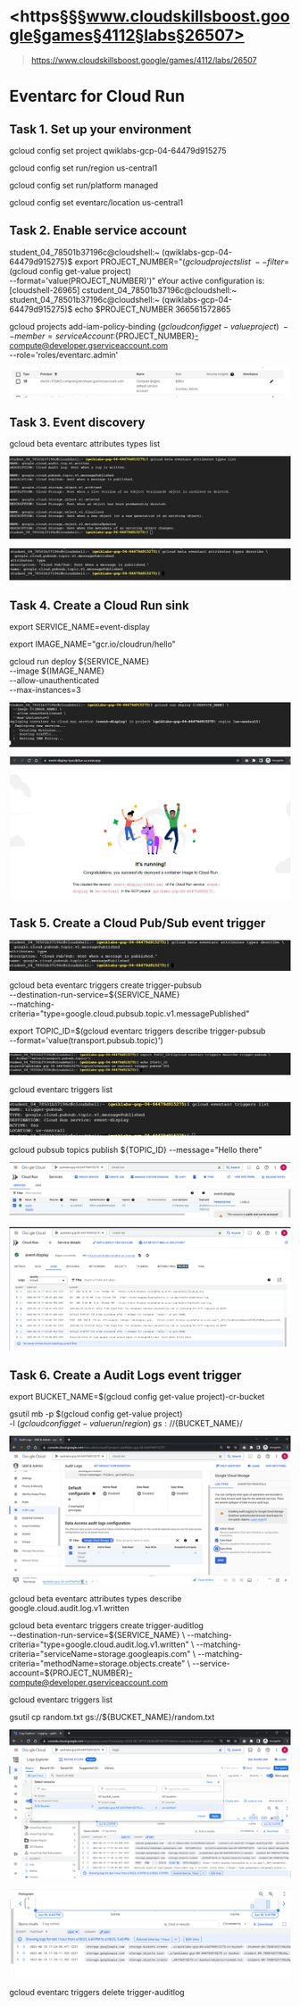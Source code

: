 # <https§§§www.cloudskillsboost.google§games§4112§labs§26507>
> <https://www.cloudskillsboost.google/games/4112/labs/26507>

# Eventarc for Cloud Run

## Task 1. Set up your environment

gcloud config set project qwiklabs-gcp-04-64479d915275

gcloud config set run/region us-central1

gcloud config set run/platform managed

gcloud config set eventarc/location us-central1


## Task 2. Enable service account


student_04_78501b37196c@cloudshell:~ (qwiklabs-gcp-04-64479d915275)$ export PROJECT_NUMBER="$(gcloud projects list \
  --filter=$(gcloud config get-value project) \
  --format='value(PROJECT_NUMBER)')"
eYour active configuration is: [cloudshell-26965]
cstudent_04_78501b37196c@cloudshell:~  
student_04_78501b37196c@cloudshell:~ (qwiklabs-gcp-04-64479d915275)$ echo $PROJECT_NUMBER
366561572865
 

gcloud projects add-iam-policy-binding $(gcloud config get-value project) \
  --member=serviceAccount:${PROJECT_NUMBER}-compute@developer.gserviceaccount.com \
  --role='roles/eventarc.admin'

![](1687101967327.png)

## Task 3. Event discovery

gcloud beta eventarc attributes types list

![](1687102014660.png)

![](1687102036184.png)

## Task 4. Create a Cloud Run sink

export SERVICE_NAME=event-display

export IMAGE_NAME="gcr.io/cloudrun/hello"

gcloud run deploy ${SERVICE_NAME} \
  --image ${IMAGE_NAME} \
  --allow-unauthenticated \
  --max-instances=3

![](1687102082334.png)

![](1687102236123.png)

## Task 5. Create a Cloud Pub/Sub event trigger

![](1687102301169.png)

gcloud beta eventarc triggers create trigger-pubsub \
  --destination-run-service=${SERVICE_NAME} \
  --matching-criteria="type=google.cloud.pubsub.topic.v1.messagePublished"


export TOPIC_ID=$(gcloud eventarc triggers describe trigger-pubsub \
  --format='value(transport.pubsub.topic)')


![](1687102352247.png)

gcloud eventarc triggers list

![](1687102376539.png)

gcloud pubsub topics publish ${TOPIC_ID} --message="Hello there"

![](1687102419251.png)

![](1687102448453.png)

## Task 6. Create a Audit Logs event trigger

export BUCKET_NAME=$(gcloud config get-value project)-cr-bucket

gsutil mb -p $(gcloud config get-value project) \
  -l $(gcloud config get-value run/region) \
  gs://${BUCKET_NAME}/


![](1687102574396.png)


gcloud beta eventarc attributes types describe google.cloud.audit.log.v1.written


gcloud beta eventarc triggers create trigger-auditlog \
--destination-run-service=${SERVICE_NAME} \
--matching-criteria="type=google.cloud.audit.log.v1.written" \
--matching-criteria="serviceName=storage.googleapis.com" \
--matching-criteria="methodName=storage.objects.create" \
--service-account=${PROJECT_NUMBER}-compute@developer.gserviceaccount.com

gcloud eventarc triggers list

gsutil cp random.txt gs://${BUCKET_NAME}/random.txt

![](1687102807589.png)

![](1687102835263.png)

gcloud eventarc triggers delete trigger-auditlog